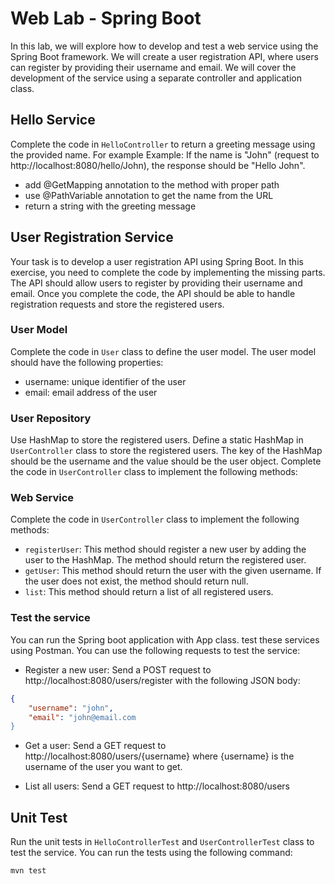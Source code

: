 # Web Lab - Spring Boot
In this lab, we will explore how to develop and test a web service using the Spring Boot framework. We will create a user registration API, where users can register by providing their username and email. We will cover the development of the service using a separate controller and application class.


## Hello Service
Complete the code in `HelloController` to return a greeting message using the provided name. For example Example: If the name is "John" (request to http://localhost:8080/hello/John), the response should be "Hello John".

- add @GetMapping annotation to the method with proper path 
- use @PathVariable annotation to get the name from the URL
- return a string with the greeting message

## User Registration Service
Your task is to develop a user registration API using Spring Boot. In this exercise, you need to complete the code by implementing the missing parts. The API should allow users to register by providing their username and email. Once you complete the code, the API should be able to handle registration requests and store the registered users.


### User Model
Complete the code in `User` class to define the user model. The user model should have the following properties:
- username: unique identifier of the user
- email: email address of the user

### User Repository
Use HashMap to store the registered users. Define a static HashMap in `UserController` class to store the registered users. The key of the HashMap should be the username and the value should be the user object. Complete the code in `UserController` class to implement the following methods:

### Web Service
Complete the code in `UserController` class to implement the following methods:
- `registerUser`: This method should register a new user by adding the user to the HashMap. The method should return the registered user.
- `getUser`: This method should return the user with the given username. If the user does not exist, the method should return null.
- `list`: This method should return a list of all registered users.

### Test the service
You can run the Spring boot application with App class.
test these services using Postman. You can use the following requests to test the service:
- Register a new user: Send a POST request to http://localhost:8080/users/register with the following JSON body:

```json
{
    "username": "john",
    "email": "john@email.com
}
```

- Get a user: Send a GET request to http://localhost:8080/users/{username} where {username} is the username of the user you want to get.

- List all users: Send a GET request to http://localhost:8080/users

## Unit Test
Run the unit tests in `HelloControllerTest` and `UserControllerTest` class to test the service. You can run the tests using the following command:
```
mvn test
```

